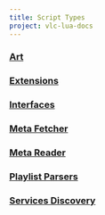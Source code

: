 ```yaml
---
title: Script Types
project: vlc-lua-docs
---
```

### [Art](/t/art)
### [Extensions](/t/extensions)
### [Interfaces](/t/intf)
### [Meta Fetcher](/t/fetcher)
### [Meta Reader](/t/reader)
### [Playlist Parsers](/t/playlist)
### [Services Discovery](/t/sd)